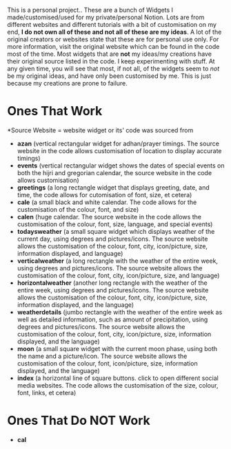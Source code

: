 This is a personal project..
These are a bunch of Widgets I made/customised/used for my private/personal Notion. 
Lots are from different websites and different tutorials with a bit of customisation on my end, **I do not own all of these and not all of these are my ideas**. 
A lot of the original creators or websites state that these are for personal use only. For more information, visit the original website which can be found in the code most of the time.
Most widgets that are **not** my ideas/my creations have their original source listed in the code.
I keep experimenting with stuff. At any given time, you will see that most, if not all, of the widgets seem to *not* be my original ideas, and have only been customised by me. This is just because my creations are prone to failure.


# Ones That Work
*Source Website = website widget or its' code was sourced from
- **azan** (vertical rectangular widget for adhan/prayer timings. The source website in the code allows customisation of location to display accurate timings)
- **events** (vertical rectangular widget shows the dates of special events on both the hijri and gregorian calendar, the source website in the code allows customisation)
- **greetings** (a long rectangle widget that displays greeting, date, and time, the code allows for cutomisation of font, size, et cetera)
- **cale** (a small black and white calendar. The code allows for the customisation of the colour, font, and size)
- **calen** (huge calendar. The source website in the code allows the customisation of the colour, font, size, language, and special events)
- **todaysweather** (a small square widget which displays weather of the current day, using degrees and pictures/icons. The source website allows the customisation of the  colour, font, city, icon/picture, size, information displayed, and language)
- **verticalweather** (a long rectangle with the weather of the entire week, using degrees and pictures/icons. The source website allows the customisation of the colour, font, city, icon/picture, size, and language)
- **horizontalweather** (another long rectangle with the weather of the entire week, using degrees and pictures/icons. The source website allows the customisation of the colour, font, city, icon/picture, size, information displayed, and the language)
- **weatherdetails** (jumbo rectangle with the weather of the entire week as well as detailed information, such as amount of precipitation, using degrees and pictures/icons. The source website allows the customisation of the colour, font, city, icon/picture, size, information displayed, and the language)
- **moon** (a small square widget with the current moon phase, using both the name and a picture/icon. The source website allows the customisation of the colour, font, icon/picture, size, information displayed, and the language)
- **index** (a horizontal line of square buttons. click to open different social media websites. The code allows the customisation of the size, colour, font, links, et cetera)
  
# Ones That Do NOT Work
- **cal**
